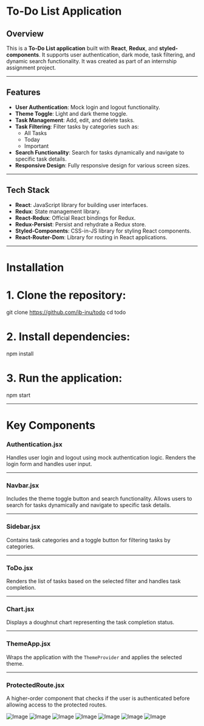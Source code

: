 


# To-Do List Application

## Overview
This is a **To-Do List application** built with **React**, **Redux**, and **styled-components**. It supports user authentication, dark mode, task filtering, and dynamic search functionality. It was created as part of an internship assignment project.

---




## Features
- **User Authentication**: Mock login and logout functionality.
- **Theme Toggle**: Light and dark theme toggle.
- **Task Management**: Add, edit, and delete tasks.
- **Task Filtering**: Filter tasks by categories such as:
  - All Tasks
  - Today
  - Important
- **Search Functionality**: Search for tasks dynamically and navigate to specific task details.
- **Responsive Design**: Fully responsive design for various screen sizes.

---

## Tech Stack
- **React**: JavaScript library for building user interfaces.
- **Redux**: State management library.
- **React-Redux**: Official React bindings for Redux.
- **Redux-Persist**: Persist and rehydrate a Redux store.
- **Styled-Components**: CSS-in-JS library for styling React components.
- **React-Router-Dom**: Library for routing in React applications.

---

# Installation

# 1. Clone the repository:
git clone https://github.com/ib-inu/todo
cd todo

# 2. Install dependencies:
npm install

# 3. Run the application:
npm start









-----------------





# Key Components

### **Authentication.jsx**
Handles user login and logout using mock authentication logic. Renders the login form and handles user input.

---

### **Navbar.jsx**
Includes the theme toggle button and search functionality. Allows users to search for tasks dynamically and navigate to specific task details.

---

### **Sidebar.jsx**
Contains task categories and a toggle button for filtering tasks by categories.

---

### **ToDo.jsx**
Renders the list of tasks based on the selected filter and handles task completion.

---

### **Chart.jsx**
Displays a doughnut chart representing the task completion status.

---

### **ThemeApp.jsx**
Wraps the application with the `ThemeProvider` and applies the selected theme.

---

### **ProtectedRoute.jsx**
A higher-order component that checks if the user is authenticated before allowing access to the protected routes.



![Image](https://github.com/user-attachments/assets/360a7451-2961-42d8-9b75-8b55733d086a)
![Image](https://github.com/user-attachments/assets/bcfc170f-3edf-4bd3-8019-e01b6f3ea7cb)
![Image](https://github.com/user-attachments/assets/b7643830-14c2-4f3a-ae86-e674f86111a8)
![Image](https://github.com/user-attachments/assets/1e7da12a-169a-42e9-b557-6b70e2c9bfe5)
![Image](https://github.com/user-attachments/assets/b461d6e0-41dd-4757-9e2d-6f9a3c252040)
![Image](https://github.com/user-attachments/assets/bf5141d2-a6fe-4a43-85ea-fb8da5b72004)
![Image](https://github.com/user-attachments/assets/8328186b-7c8c-4774-9cc2-640783c0da5b)


